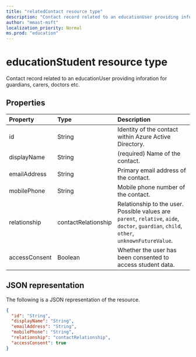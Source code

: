 ```yaml
---
title: "relatedContact resource type"
description: "Contact record related to an educationUser providing inforation for guardians, carers, doctors etc."
author: "mmast-msft"
localization_priority: Normal
ms.prod: "education"
---
```


# educationStudent resource type

Contact record related to an educationUser providing inforation for guardians, carers, doctors etc.

## Properties
| Property	   | Type	|Description|
|:---------------|:--------|:----------|
|id|String|Identity of the contact within Azure Active Directory.|
|displayName|String|(required) Name of the contact.|
|emailAddress|String|Primary email address of the contact.|
|mobilePhone|String|Mobile phone number of the contact.|
|relationship|contactRelationship|Relationship to the user. Possible values are `parent`, `relative`, `aide`, `doctor`, `guardian`, `child`, `other`, `unknownFutureValue`.|
|accessConsent|Boolean|Whether the user has been consented to access student data.|

## JSON representation

The following is a JSON representation of the resource.

<!-- {
  "blockType": "resource",
  "optionalProperties": [

  ],
  "@odata.type": "microsoft.graph.relatedContact"
}-->

```json
{
  "id": "String",
  "displayName": "String",
  "emailAddress": "String",
  "mobilePhone": "String",
  "relationship": "contactRelationship",
  "accessConsent": true
}
```

<!-- uuid: 720F9AB6-6E7A-4A66-8B0A-37A556FF99C5
2015-10-25 14:57:30 UTC -->
<!--
{
  "type": "#page.annotation",
  "description": "relatedContact resource",
  "keywords": "",
  "section": "documentation",
  "tocPath": "",
  "suppressions": [
    "Error: /api-reference/v1.0/resources/relatedContact.md:\r\n      Exception processing links.\r\n    System.ArgumentException: Link Definition was null. Link text: !INCLUDE [beta-disclaimer](../../includes/beta-disclaimer.md)\r\n      at ApiDoctor.Validation.DocFile.get_LinkDestinations()\r\n      at ApiDoctor.Validation.DocSet.ValidateLinks(Boolean includeWarnings, String[] relativePathForFiles, IssueLogger issues, Boolean requireFilenameCaseMatch, Boolean printOrphanedFiles)"
  ]
}
-->

